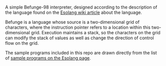 A simple Befunge-98 interpreter, designed according to the description
of the language found on the
[Esolang wiki article](http://esolangs.org/wiki/Befunge) about the
language.

Befunge is a language whose source is a two-dimensional grid of characters,
where the instruction pointer refers to a location within this
two-dimensional grid. Execution maintains a stack, so the characters on
the grid can modify the stack of values as well as change the direction of
control flow on the grid.

The sample programs included in this repo are drawn directly from the
list of
[sample programs on the Esolang page](http://esolangs.org/wiki/Befunge#Examples).
